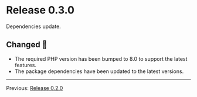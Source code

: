 # Release 0.3.0

Dependencies update.

## Changed :slot_machine:

- The required PHP version has been bumped to 8.0 to support the latest features.
- The package dependencies have been updated to the latest versions.

---
Previous: [Release 0.2.0](CHANGELOG-0.2.0.md)
